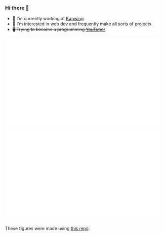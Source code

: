 ### Hi there 👋

- 💼 I’m currently working at [Kapwing](https://www.kapwing.com/)
- 💭 I'm interested in web dev and frequently make all sorts of projects.
- ~~🖥 Trying to become a programming [YouTuber](https://www.youtube.com/channel/UC_Twe1HJcC-NYO0Kks2p0hA)~~

<div align="center">

<a href="https://www.linkedin.com/in/luke-ingalls/">

![The languages I use](https://raw.githubusercontent.com/lukeingalls/github-stats/master/generated/languages.svg)
![My contribution history](https://raw.githubusercontent.com/lukeingalls/github-stats/master/generated/overview.svg)
</a>

</div>

These figures were made using [this repo](https://github.com/jstrieb/github-stats).
